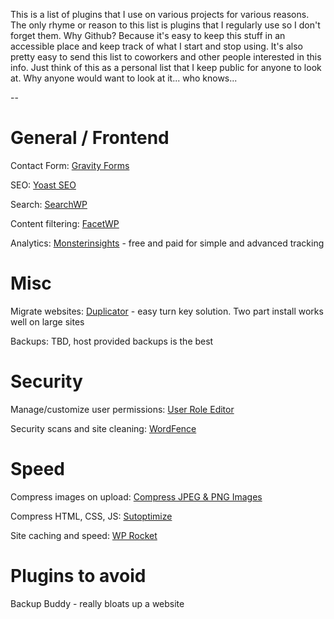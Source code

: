 This is a list of plugins that I use on various projects for various reasons. The only rhyme or reason to this list is plugins that I regularly use so I don't forget them. Why Github? Because it's easy to keep this stuff in an accessible place and keep track of what I start and stop using. It's also pretty easy to send this list to coworkers and other people interested in this info. Just think of this as a personal list that I keep public for anyone to look at. Why anyone would want to look at it... who knows...

--

# General / Frontend

Contact Form: [Gravity Forms](https://www.gravityforms.com/)

SEO: [Yoast SEO](https://wordpress.org/plugins/wordpress-seo/)

Search: [SearchWP](https://searchwp.com/)

Content filtering: [FacetWP](https://facetwp.com/)

Analytics: [Monsterinsights](https://www.monsterinsights.com/) - free and paid for simple and advanced tracking


# Misc

Migrate websites: [Duplicator](https://wordpress.org/plugins/duplicator/) - easy turn key solution. Two part install works well on large sites

Backups: TBD, host provided backups is the best


# Security

Manage/customize user permissions: [User Role Editor](https://wordpress.org/plugins/user-role-editor/)

Security scans and site cleaning: [WordFence](https://www.wordfence.com/)


# Speed

Compress images on upload: [Compress JPEG & PNG Images](https://wordpress.org/plugins/tiny-compress-images/)

Compress HTML, CSS, JS: [Sutoptimize](https://wordpress.org/plugins/autoptimize/)

Site caching and speed: [WP Rocket](https://wp-rocket.me/)




# Plugins to avoid

Backup Buddy - really bloats up a website
